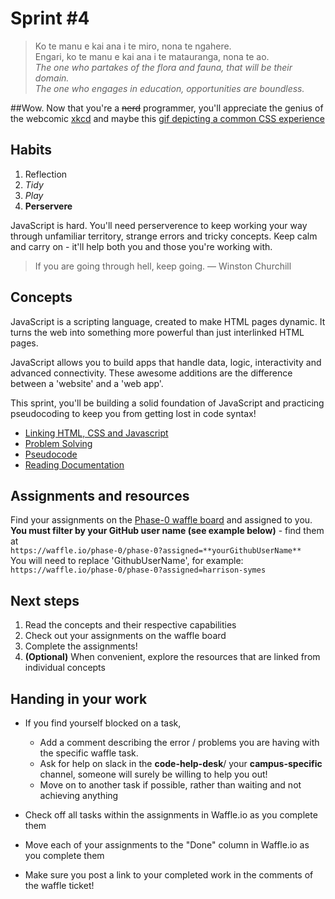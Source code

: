 # Sprint #4

> Ko te manu e kai ana i te miro, nona te ngahere.<br>Engari, ko te manu e kai ana i te matauranga, nona te ao.<br>
> *The one who partakes of the flora and fauna, that will be their domain.<br>The one who engages in education, opportunities are boundless.* <br>  

##Wow.
Now that you're a ~~nerd~~ programmer, you'll appreciate the genius of the webcomic [xkcd](https://xkcd.com/1513/)
and maybe this [gif depicting a common CSS experience](http://imgur.com/gallery/Q3cUg29)

## Habits

<!-- learn > develop > practice -->
1. Reflection
2. *Tidy*      
3. *Play*    
4. **Perservere**

JavaScript is hard. You'll need perserverence to keep working your way through unfamiliar territory, strange errors and tricky concepts. Keep calm and carry on - it'll help both you and those you're working with.

>If you are going through hell, keep going. — Winston Churchill

## Concepts

JavaScript is a scripting language, created to make HTML pages dynamic. It turns the web into something more powerful than just interlinked HTML pages.

JavaScript allows you to build apps that handle data, logic, interactivity and advanced connectivity. These awesome additions are the difference between a 'website' and a 'web app'.

This sprint, you'll be building a solid foundation of JavaScript and practicing pseudocoding to keep you from getting lost in code syntax!

* [Linking HTML, CSS and Javascript](https://github.com/dev-academy-programme/curriculum/tree/master/concepts/linking-html-css-js)
* [Problem Solving](https://github.com/dev-academy-programme/curriculum/tree/master/concepts/problem-solving)
*  [Pseudocode](https://github.com/dev-academy-programme/curriculum/tree/master/concepts/pseudocode)
* [Reading Documentation](https://github.com/dev-academy-programme/curriculum/tree/master/concepts/reading-documentation)

## Assignments and resources
Find your assignments on the [Phase-0 waffle board](https://waffle.io/phase-0/phase-0) and assigned to you. **You must filter by your GitHub user name (see example below)** - find them at<br> `https://waffle.io/phase-0/phase-0?assigned=**yourGithubUserName**`
<br>
You will need to replace 'GithubUserName', for example:<br> `https://waffle.io/phase-0/phase-0?assigned=harrison-symes`

## Next steps
1. Read the concepts and their respective capabilities
2. Check out your assignments on the waffle board
3. Complete the assignments!
4. **(Optional)** When convenient, explore the resources that are linked from individual concepts

## Handing in your work
- If you find yourself blocked on a task,
  - Add a comment describing the error / problems you are having with the specific waffle task.
  - Ask for help on slack in the **code-help-desk**/ your **campus-specific** channel, someone will surely be willing to help you out!
  - Move on to another task if possible, rather than waiting and not achieving anything


- Check off all tasks within the assignments in Waffle.io as you complete them
- Move each of your assignments to the "Done" column in Waffle.io as you complete them
- Make sure you post a link to your completed work in the comments of the waffle ticket!
